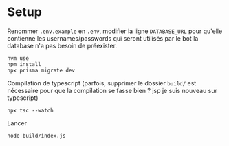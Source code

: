 # Setup

Renommer `.env.example` en `.env`, modifier la ligne `DATABASE_URL` pour qu'elle contienne les usernames/passwords qui seront utilisés par le bot
la database n'a pas besoin de préexister.

```
nvm use
npm install
npx prisma migrate dev
```

Compilation de typescript 
(parfois, supprimer le dossier `build/` est nécessaire pour que la compilation se fasse bien ? jsp je suis nouveau sur typescript)
```
npx tsc --watch
```

Lancer
```
node build/index.js
```
